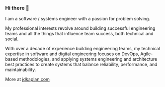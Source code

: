 ### Hi there 👋

I am a software / systems engineer with a passion for problem solving.

My professional interests revolve around building successful engineering 
teams and all the things that influence team success, both technical and social.

With over a decade of experience building engineering teams, my technical 
expertise in software and digital engineering focuses on DevOps, 
Agile-based methodologies, and applying systems engineering and architecture 
best practices to create systems that balance reliability, performance, and 
maintainability.

More at [jdkaplan.com](https://jdkaplan.com)


<!--
**josh-kaplan/josh-kaplan** is a ✨ _special_ ✨ repository because its `README.md` (this file) appears on your GitHub profile.

Here are some ideas to get you started:

- 🔭 I’m currently working on ...
- 🌱 I’m currently learning ...
- 👯 I’m looking to collaborate on ...
- 🤔 I’m looking for help with ...
- 💬 Ask me about ...
- 📫 How to reach me: ...
- 😄 Pronouns: ...
- ⚡ Fun fact: ...
-->
